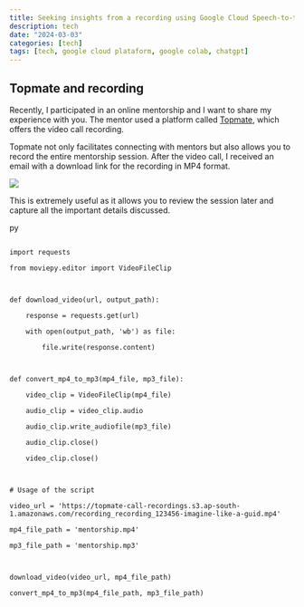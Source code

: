```yaml
---
title: Seeking insights from a recording using Google Cloud Speech-to-text, Google Colab and ChatGPT
description: tech
date: "2024-03-03"
categories: [tech]
tags: [tech, google cloud plataform, google colab, chatgpt]
---
```



## Topmate and recording



Recently, I participated in an online mentorship and I want to share my experience with you. The mentor used a platform called [Topmate](https://topmate.io/), which offers the video call recording.

Topmate not only facilitates connecting with mentors but also allows you to record the entire mentorship session. After the video call, I received an email with a download link for the recording in MP4 format.  



![](https://i.imgur.com/askRX9s.png)



This is extremely useful as it allows you to review the session later and capture all the important details discussed.





py

```

import requests

from moviepy.editor import VideoFileClip



def download_video(url, output_path):

    response = requests.get(url)

    with open(output_path, 'wb') as file:

        file.write(response.content)



def convert_mp4_to_mp3(mp4_file, mp3_file):

    video_clip = VideoFileClip(mp4_file)

    audio_clip = video_clip.audio

    audio_clip.write_audiofile(mp3_file)

    audio_clip.close()

    video_clip.close()



# Usage of the script

video_url = 'https://topmate-call-recordings.s3.ap-south-1.amazonaws.com/recording_recording_123456-imagine-like-a-guid.mp4'

mp4_file_path = 'mentorship.mp4'

mp3_file_path = 'mentorship.mp3'



download_video(video_url, mp4_file_path)

convert_mp4_to_mp3(mp4_file_path, mp3_file_path)

```

